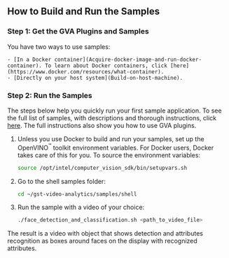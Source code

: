 ## How to Build and Run the Samples

### Step 1: Get the GVA Plugins and Samples

You have two ways to use samples:

	- [In a Docker container](Acquire-docker-image-and-run-docker-container). To learn about Docker containers, click [here](https://www.docker.com/resources/what-container).
	- [Directly on your host system](Build-on-host-machine).


### Step 2: Run the Samples

The steps below help you quickly run your first sample application. To see the full list of samples, with descriptions and thorough instructions, click [here](https://github.com/opencv/gst-video-analytics/tree/master/samples/shell). The full instructions also show you how to use GVA plugins. 

1. Unless you use Docker to build and run your samples, set up the OpenVINO<sup>&#8482;</sup> toolkit environment variables. For Docker users, Docker takes care of this for you. To source the environment variables:

	```sh
	source /opt/intel/computer_vision_sdk/bin/setupvars.sh
	```

2. Go to the shell samples folder:

	```sh
	cd ~/gst-video-analytics/samples/shell
	```

3. Run the sample with a video of your choice:

	```sh
	./face_detection_and_classification.sh <path_to_video_file>
	```
 
The result is a video with object that shows detection and attributes recognition as boxes around faces on the display with recognized attributes.

